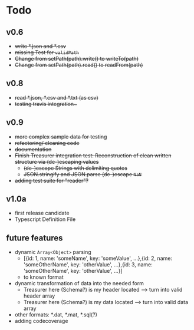 # Todo
## v0.6
- ~~write *.json and *.csv~~
- ~~missing Test for `validPath`~~
- ~~Change from setPath(path).write() to writeTo(path)~~
- ~~Change from setPath(path).read() to readFrom(path)~~

## v0.8
- ~~read *.json, *.csv and *.txt (as csv)~~
- ~~testing travis integration~~~

## v0.9
- ~~more complex sample data for testing~~
- ~~refactoring/ cleaning code~~
- ~~documentation~~
- ~~Finish Treasurer integration test: Reconstruction of clean written structure via (de-)escaping values~~
  - ~~(de-)escape Strings with delimiting quotes~~
  - ~~JSON.stringify and JSON.parse (de-)escape `NaN`~~
- ~~adding test suite for "reader"?~~

## v1.0a
- first release candidate
- Typescript Definition File

## future features
- dynamic `Array<Object>` parsing
  - [{id: 1, name: 'someName', key: 'someValue', ...},{id: 2, name: 'someOtherName', key: 'otherValue', ...},{id: 3, name: 'someOtherName', key: 'otherValue', ...}]
  - to known format
- dynamic transformation of data into the needed form
  - Treasurer here (Schema?) is my header located --> turn into valid header array
  - Treasurer here (Schema?) is my data located --> turn into valid data array
- other formats: *.dat, *.mat, *.sql(?)
- adding codecoverage